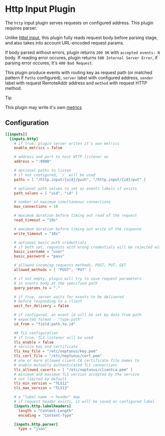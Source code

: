 # Http Input Plugin

The `http` input plugin serves requests on configured address. This plugin requires parser.

Unlike [httpl input](../httpl/), this plugin fully reads request body before parsing stage, and also takes into account URL-encoded request params.

If body parsed without errors, plugin returns `200 OK` with `accepted events: N` body. If reading error occures, plugin returns `500 Internal Server Error`, if parsing error occures, it's `400 Bad Request`.

This plugin produce events with routing key as request path (or matched pattern if `Paths` configured), `server` label with configured address, `sender` label with request RemoteAddr address and `method` with request HTTP method.

> [!TIP]  
> This plugin may write it's own [metrics](../../../docs/METRICS.md#http-server)

## Configuration
```toml
[[inputs]]
  [inputs.http]
    # if true, plugin server writes it's own metrics
    enable_metrics = false

    # address and port to host HTTP listener on
    address = ":9900"

    # optional paths to listen
    # if not configured, `/` will be used
    paths = [ "/http.input/{uid}/push", "/http.input/{id}/put" ]

    # optional path values to set as events labels if exists
    path_values = [ "uid", "id" ]

    # number of maximum simultaneous connections
    max_connections = 10

    # maximum duration before timing out read of the request
    read_timeout = "10s"

    # maximum duration before timing out write of the response
    write_timeout = "10s"

    # optional basic auth credentials
    # if both set, requests with wrong credentials will be rejected with `401 Unauthorized`
    basic_isername = "user"
    basic_password = "pass"

    # allowed incoming requests methods, POST, PUT, GET
    allowed_methods = [ "POST", "PUT" ]

    # if not empty, plugin will try to save request parameters 
    # in events body at the specified path
    query_params_to = "."

    # if true, server waits for events to be delivered
    # before responding to a client
    wait_for_delivery = false

    # if configured, an event id will be set by data from path
    # expected format - "type:path"
    id_from = "field:path.to.id"

    ## TLS configuration
    # if true, TLS listener will be used
    tls_enable = false
    # service key and certificate
    tls_key_file = "/etc/neptunus/key.pem"
    tls_cert_file = "/etc/neptunus/cert.pem"
    # one or more allowed client CA certificate file names to
    # enable mutually authenticated TLS connections
    tls_allowed_cacerts = [ "/etc/neptunus/clientca.pem" ]
    # minimum and maximum TLS version accepted by the service
    # not limited by default
    tls_min_version = "TLS12"
    tls_max_version = "TLS13"

    # a "label name -> header" map
    # if request header exists, it will be saved as configured label
    [inputs.http.labelheaders]
      length = "Content-Length"
      encoding = "Content-Type"

    [inputs.http.parser]
      type = "json"
```

